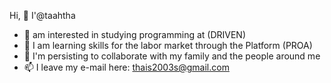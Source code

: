 Hi, 👋 I'@taahtha
- 👀 am interested in studying programming at (DRIVEN)
- 🌱 I am learning skills for the labor market through the Platform (PROA)
- 💞️ I'm persisting to collaborate with my family and the people around me
- 📫 I leave my e-mail here: thais2003s@gmail.com

<!---
taahtha/taahtha is a ✨ special ✨ repository because its `README.md` (this file) appears on your GitHub profile.
You can click the Preview link to take a look at your changes.
--->
